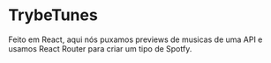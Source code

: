 # TrybeTunes
Feito em React, aqui nós puxamos previews de musicas de uma API e usamos React Router para criar um tipo de Spotfy.

